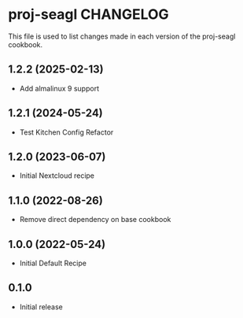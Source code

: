 # proj-seagl CHANGELOG

This file is used to list changes made in each version of the proj-seagl cookbook.

1.2.2 (2025-02-13)
------------------
- Add almalinux 9 support

1.2.1 (2024-05-24)
------------------
- Test Kitchen Config Refactor

1.2.0 (2023-06-07)
------------------
- Initial Nextcloud recipe

1.1.0 (2022-08-26)
------------------
- Remove direct dependency on base cookbook

1.0.0 (2022-05-24)
------------------
- Initial Default Recipe

## 0.1.0

- Initial release
